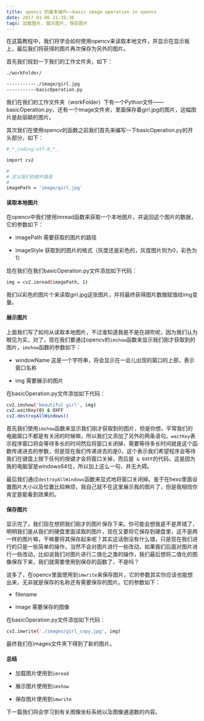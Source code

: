 ```yaml
---
title: opencv 的基本操作——basic image operation in opencv
date: 2017-01-06 21:35:36
tags: 加载图片, 展示图片, 保存图片
---
```


在这篇教程中，我们将学会如何使用opencv来读取本地文件，并显示在显示板上，最后我们将获得的图片再次保存为另外的图片。

首先我们规划一下我们的工作文件夹，如下：

```bash
./workFolder/

-----------./image/girl.jpg
-----------basicOperation.py
```

我们在我们的工作文件夹（workFolder）下有一个Python文件——basicOperation.py，还有一个image文件夹，里面保存着girl.jpg的图片，这幅图片是赵丽颖的图片。

其次我们在使用opencv的函数之前我们首先来编写一下basicOperation.py的开头部分，如下：

```bash
#_*_coding:utf-8_*_

import cv2

#
# 定义我们的图片路径
#
imagePath = 'image/girl.jpg'

```

#### 读取本地图片

在opencv中我们使用imread函数来获取一个本地图片，并返回这个图片的数据，它的参数如下：

+ imagePath  需要获取的图片的路径

+ imageStyle 获取到的图片的格式（灰度还是彩色的，灰度图片则为0，彩色为1）

现在我们在我们basicOperation.py文件添加如下代码：

```bash
img = cv2.imread(imagePath, 1)
```

我们以彩色的图片个来读取girl.jpg这张图片，并将最终获得图片数据赋值给img变量。

#### 展示图片

上面我们写了如何从读取本地图片，不过谁知道我是不是在胡吹呢，因为我们认为眼见为实，对了，现在我们要通过opencv的`imshow`函数来显示我们刚才获取到的图片，`imshow`函数的参数如下：

+ windowName 这是一个字符串，将会显示在一会儿出现的窗口的上部，表示窗口名称

+ img 需要展示的图片

在basicOperation.py文件添加如下代码：

```bash
cv2.imshow('beautiful girl', img)
cv2.waitKey(0) & 0XFF
cv2.destroyAllWindows()
```

首先我们使用`imshow`函数来显示我们刚才获取到的图片，但是你想，平常我们的电脑窗口不都是有关闭的时候嘛，所以我们又添加了另外的两条语句。`waitKey`表示程序窗口将会等待多长的时间然后将窗口关闭掉，需要等待多长时间就是这个函数传递进去的参数，但是现在我们传递进去的是0，这个表示我们希望程序会等待我们在键盘上按下任何的按键才会将窗口关掉，而后是` & 0XFF`的代码，这是因为我的电脑室是windows64位，所以加上这么一句，并无大碍。

最后我们通过`destroyAllWindows`函数来显式地将窗口关闭掉。鉴于在hexo里面设置图片大小以及位置比较麻烦，我自己就不在这里展示我的图片了，但是我相信你肯定是能看到效果的。

#### 保存图片

显示完了，我们现在想把我们刚才的图片保存下来。你可能会想我是不是弄错了，明明我们是从我们的硬盘里面读取的图片，现在又要将它保存到硬盘里，这不是两一样的图片嘛，干嘛要将其保存起来呢？其实这话倒没有什么错，只是现在我们进行的只是一些简单的操作，当然不会对图片进行一些改动，如果我们后面对图片进行一些改动，比如说我们对图片进行二值化之类的操作，我们最后想将二值化的图像保存下来，我们就需要使用到保存的函数了，不是吗？

说多了，在opencv里面使用到`imwrite`来保存图片，它的参数其实你应该也能想出来，无非就是保存的名称还有需要保存的图片。它的参数如下：

+ filename 

+ image 需要保存的图像

在basicOperation.py文件添加如下代码：

```bash
cv2.imwrite('./images/girl_copy.jpg', img)
```

最终我们在images文件夹下得到了新的图片。


#### 总结

+ 加载图片使用到`imread`

+ 展示图片使用到`imshow`

+ 保存图片使用到`imwrite`

下一篇我们将会学习到有关图像坐标系统以及图像通道数的内容。